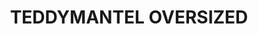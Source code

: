---
description_SEO: 
  Mittellanger Mantel mit langen Ärmeln im Oversized Look von Selvii. Zwei Seitentaschen. Kein Innenfutter. Ein schwarzer Knopf zum Verschließen. Farbe Hellbraun. Klassicher Reverskragen
templateKey: produkt
new: true
available: true
category': mäntel/jacken
size:
  - size: M
  - size: L
color:
  - color: hellbraun
title: TEDDYMANTEL OVERSIZED
productinfo: >-
  80%Acril, 20% Polyester. Waschen 30°C. nicht Bleichen. Bügeln mit geringerer Temperatur. Reinigen mit Perchlorethylen. Nicht im Trommeltrockner trocknen
modelinfo: Model Größe 172cm. Model trägt Größe L.
price: '59.95'
description: |-
  Mittellanger Mantel. Ärmel lang. Oversized Look. Zwei Seitentaschen. Kein Innenfutter. Ein schwarzer Knopf zum Verschließen. Farbe Hellbraun. Klassicher Reverskragen.
featuredImage: /img/selvii_teddymantel_oversized-3.jpg
gallery:
  - alt: Oversized Teddy Mantel von selvii
    image: /img/selvii_teddymantel_oversized-1.jpg
  - alt: Oversized Teddy Mantel von selvii
    image: /img/selvii_teddymantel_oversized-2.jpg
  - alt: Oversized Teddy Mantel von selvii
    image: /img/selvii_teddymantel_oversized-3.jpg
  - alt: Oversized Teddy Mantel von selvii
    image: /img/selvii_teddymantel_oversized-4.jpg
  - alt: Oversized Teddy Mantel von selvii
    image: /img/selvii_teddymantel_oversized-5.jpg
  - alt: Oversized Teddy Mantel von selvii
    image: /img/selvii_teddymantel_oversized-6.jpg
tags:
  - Mantel
---